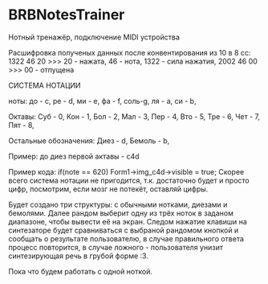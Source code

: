 # BRBNotesTrainer
Нотный тренажёр, подключение MIDI устройства

Расшифровка полученых данных после конвентирования из 10 в 8 сс:
1322 46 20 >>> 20 - нажата, 46 - нота, 1322 - сила нажатия,
2002 46 00 >>> 00 - отпущена

СИСТЕМА НОТАЦИИ

ноты:
до - c,
ре - d,
ми - e,
фа - f,
соль-g,
ля - a,
си - b,

Октавы:
Суб - 0,
Кон - 1,
Бол - 2,
Мал - 3,
Пер - 4,
Вто - 5,
Тре - 6,
Чет - 7,
Пят - 8,

Остальные обозначения:
Диез - d,
Бемоль - b,

Пример:
до диез первой актавы - c4d

Пример кода:
if(note == 620) Form1->img_c4d->visible = true;
Скорее всего система нотации не пригодится, т.к. достаточно будет и просто цифр, посмотрим, если мозг не потекёт, оставляй цифры.

Будет создано три структуры: с обычными нотками, диезами и бемолями. Далее рандом выберит одну из трёх ноток в заданом диапазоне, чтобы вывести её на экран. Следом нажатие клавиши на синтезаторе будет сравниваться с выбраной рандомом кнопкой и сообщать о результате пользователю, в случае правильного ответа процесс повторится, в случае ложного - пользователя унизит синтезирующая речь в грубой форме :3. 

Пока что будем работать с одной ноткой. 

